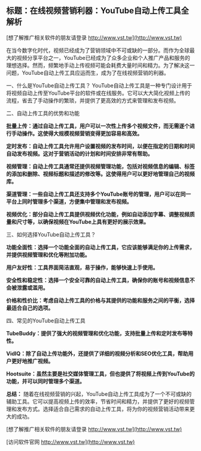 ## **标题：在线视频营销利器：YouTube自动上传工具全解析**

[想了解推广相关软件的朋友请登录 http://www.vst.tw](http://www.vst.tw)

在当今数字化时代，视频已经成为了营销领域中不可或缺的一部分。而作为全球最大的视频分享平台之一，YouTube已经成为了众多企业和个人推广产品和服务的理想选择。然而，频繁地手动上传视频可能会耗费大量时间和精力。为了解决这一问题，YouTube自动上传工具应运而生，成为了在线视频营销的利器。

一、什么是YouTube自动上传工具？
YouTube自动上传工具是一种专门设计用于将视频自动上传至YouTube平台的软件或在线服务。它可以大大简化视频上传的流程，省去了手动操作的繁琐，并提供了更高效的方式来管理和发布视频。

二、自动上传工具的优势和功能

**批量上传：通过自动上传工具，用户可以一次性上传多个视频文件，而无需逐个进行手动操作。这使得大规模视频营销变得更加容易和高效。**

**定时发布：自动上传工具允许用户设置视频的发布时间，以便在指定的日期和时间自动发布视频。这对于营销活动的计划和时间安排非常有帮助。**

**视频管理：自动上传工具通常还提供视频管理功能，包括对视频信息的编辑、标签的添加和删除、视频标题和描述的修改等。这使得用户可以更好地管理自己的视频库。**

**渠道管理：一些自动上传工具还支持多个YouTube账号的管理，用户可以在同一平台上同时管理多个渠道，方便集中管理和发布视频。**

**视频优化：部分自动上传工具提供视频优化功能，例如自动添加字幕、调整视频质量和尺寸等，以确保视频在YouTube上具有更好的展示效果。**

三、如何选择YouTube自动上传工具？

**功能全面性：选择一个功能全面的自动上传工具，它应该能够满足你的上传需求，并提供视频管理和优化等附加功能。**

**用户友好性：工具界面简洁直观，易于操作，能够快速上手使用。**

**安全性和稳定性：选择一个安全可靠的自动上传工具，确保你的账号和视频信息不会被泄露或滥用。**

**价格和性价比：考虑自动上传工具的价格与其提供的功能和服务之间的平衡，选择最适合自己的选项。**

四、常见的YouTube自动上传工具

**TubeBuddy：提供了强大的视频管理和优化功能，支持批量上传和定时发布等特性。**

**VidIQ：除了自动上传功能外，还提供了详细的视频分析和SEO优化工具，帮助用户更好地推广视频。**

**Hootsuite：虽然主要是社交媒体管理工具，但也提供了将视频上传到YouTube的功能，并可以同时管理多个渠道。**

**总结：**
随着在线视频营销的兴起，YouTube自动上传工具成为了一个不可或缺的辅助工具。它可以提高视频上传的效率，节省时间和精力，并提供了更好的视频管理和发布方式。选择适合自己需求的自动上传工具，将为你的视频营销活动带来更大的成功。

[想了解推广相关软件的朋友请登录 http://www.vst.tw](http://www.vst.tw)


[访问软件官网 http://www.vst.tw](http://www.vst.tw)
